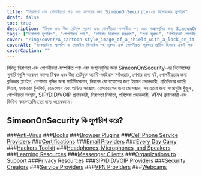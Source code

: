 ```yaml
---
title: "নিরাপত্তা এবং গোপনীয়তা পণ্য এবং সম্পদের জন্য SimeonOnSecurity-এর বিশেষজ্ঞের সুপারিশ"
draft: false
toc: true
description: "বিশ্বস্ত এবং উচ্চ রেটযুক্ত সুরক্ষা এবং গোপনীয়তা-সম্পর্কিত পণ্য এবং সংস্থানগুলির জন্য SimeonOnSecurity-এর বিশেষজ্ঞের সুপারিশগুলি অন্বেষণ করুন৷"
tags: ["নিরাপত্তা সুপারিশ", "গোপনীয়তা পণ্য", "সাইবার নিরাপত্তা সরঞ্জাম", "তথ্য সুরক্ষা", "ইন্টারনেট গোপনীয়তা", "এন্টি ভাইরাস", "বই", "ব্রাউজার প্লাগইন", "সার্টিফিকেশন", "ইমেল প্রদানকারী", "প্রতিদিন বহন", "হ্যাকার টুলকিট", "হেডফোন", "মাইক্রোফোন", "স্পিকার", "শেখার সম্পদ", "মেসেঞ্জার ক্লায়েন্ট", "সমর্থন করার জন্য সংস্থাগুলি", "গোপনীয়তা সম্পদ", "SIP VOIP প্রদানকারীরা"]
cover: "/img/cover/A_cartoon-style_image_of_a_shield_with_a_lock_on_it.png"
coverAlt: "ব্যাকগ্রাউন্ডে ল্যাপটপ বা মোবাইল ডিভাইস সহ সুরক্ষা এবং গোপনীয়তা সুরক্ষার প্রতীক হিসাবে একটি লক সহ একটি ঢালের কার্টুন-শৈলীর চিত্র৷"
coverCaption: ""
---
```


বিভিন্ন নিরাপত্তা এবং গোপনীয়তা-সম্পর্কিত পণ্য এবং সংস্থানগুলির জন্য SimeonOnSecurity-এর বিশেষজ্ঞের সুপারিশগুলি অন্বেষণ করুন৷ বিশ্বস্ত এবং উচ্চ রেটযুক্ত অ্যান্টি-ভাইরাস সফ্টওয়্যার, শেখার জন্য বই, গোপনীয়তার জন্য ব্রাউজার প্লাগইন, পেশাদার বৃদ্ধির জন্য সার্টিফিকেশন, নিরাপদ যোগাযোগের জন্য ইমেল প্রদানকারী, প্রতিদিনের ক্যারি গিয়ার, হ্যাকারের টুলকিট, হেডফোন এবং অডিও সরঞ্জাম, যোগাযোগের জন্য মেসেঞ্জার, সহায়তার জন্য সংস্থাগুলি খুঁজুন , গোপনীয়তা সংস্থান, SIP/DID/VOIP প্রদানকারী, নিরাপত্তা নির্মাতা, পরিষেবা প্রদানকারী, VPN প্রদানকারী এবং ভিডিও কনফারেন্সিংয়ের জন্য ওয়েবক্যাম।

## SimeonOnSecurity কি সুপারিশ করে?

###[Anti-Virus](/recommendations/anti-virus)
###[Books](/recommendations/books)
###[Browser Plugins](/recommendations/browser_plugins)
###[Cell Phone Service Providers](/recommendations/cell-phone-service-providers)
###[Certifications](/recommendations/certifications)
###[Email Providers](/recommendations/email)
###[Every Day Carry](/recommendations/edc)
###[Hackers Toolkit](/recommendations/hacker_hardware)
###[Headphones, Microphones, and Speakers](/recommendations/audio)
###[Learning Resources](/recommendations/learning_resources)
###[Messenger Clients](/recommendations/messengers)
###[Organizations to Support](/recommendations/organizations)
###[Privacy Resources](/recommendations/privacy)
###[SIP/DID/VOIP Providers](/recommendations/voip)
###[Security Creators](/recommendations/creators)
###[Service Providers](/recommendations/services)
###[VPN Providers](/recommendations/vpns)
###[Webcams](/recommendations/webcams)


